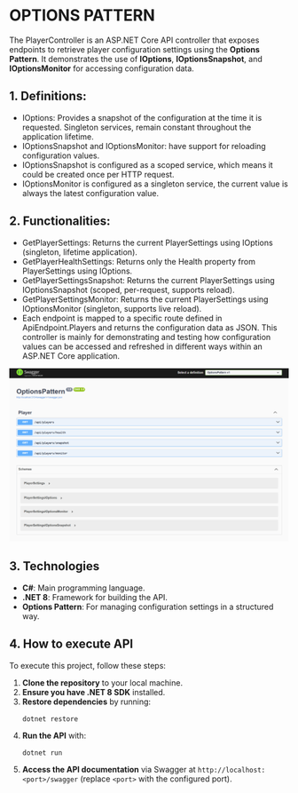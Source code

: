 # OPTIONS PATTERN

The PlayerController is an ASP.NET Core API controller that exposes endpoints to retrieve player configuration settings using the **Options Pattern**. It demonstrates the use of **IOptions**, **IOptionsSnapshot**, and **IOptionsMonitor** for accessing configuration data.

## 1. Definitions:
 - IOptions: Provides a snapshot of the configuration at the time it is requested. Singleton services, remain constant throughout the application lifetime.
 - IOptionsSnapshot and IOptionsMonitor: have support for reloading configuration values.
 - IOptionsSnapshot is configured as a scoped service, which means it could be created once per HTTP request.
 - IOptionsMonitor is configured as a singleton service, the current value is always the latest configuration value.

## 2. Functionalities:
- GetPlayerSettings: Returns the current PlayerSettings using IOptions (singleton, lifetime application).
- GetPlayerHealthSettings: Returns only the Health property from PlayerSettings using IOptions.
- GetPlayerSettingsSnapshot: Returns the current PlayerSettings using IOptionsSnapshot (scoped, per-request, supports reload).
- GetPlayerSettingsMonitor: Returns the current PlayerSettings using IOptionsMonitor (singleton, supports live reload).
- Each endpoint is mapped to a specific route defined in ApiEndpoint.Players and returns the configuration data as JSON. This controller is mainly for demonstrating and testing how configuration values can be accessed and refreshed in different ways within an ASP.NET Core application.

![apiswagger.png](apiswagger.png)

## 3. Technologies
- **C#**: Main programming language.
- **.NET 8**: Framework for building the API.
- **Options Pattern**: For managing configuration settings in a structured way.

## 4. How to execute API

To execute this project, follow these steps:

1. **Clone the repository** to your local machine.
2. **Ensure you have .NET 8 SDK** installed.
3. **Restore dependencies** by running:
   ```
   dotnet restore
   ```
5. **Run the API** with:
   ```
   dotnet run
   ```
6. **Access the API documentation** via Swagger at `http://localhost:<port>/swagger` (replace `<port>` with the configured port).